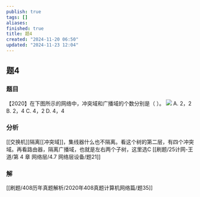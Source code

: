 ```yaml
---
publish: true
tags: []
aliases: 
finished: true
title: 题4
created: "2024-11-20 06:50"
updated: "2024-11-23 12:04"
---
```

## 题4
### 题目
【2020】在下图所示的网络中，冲突域和广播域的个数分别是（ ）。
![](https://img.hwenyi.live/202411231549628.webp)
A. 2，2
B. 2，4
C. 4，2
D. 4，4
### 分析
[[交换机]]隔离[[冲突域]]，集线器什么也不隔离。看这个树的第二层，有四个冲突域。再看路由器，隔离广播域，也就是左右两个子树，这里选C
[[刷题/25计网-王道/第 4 章 网络层/4.7 网络层设备/题21]]
### 解
[[刷题/408历年真题解析/2020年408真题计算机网络篇/题35]]